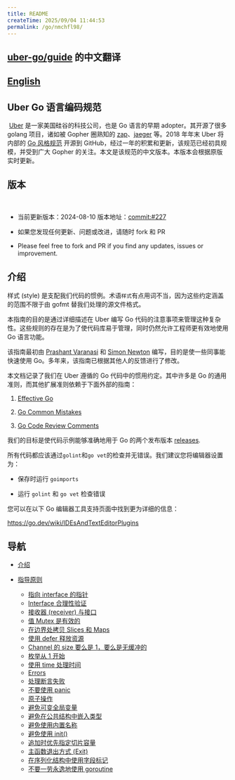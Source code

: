 ```yaml
---
title: README
createTime: 2025/09/04 11:44:53
permalink: /go/nmchfl98/
---
```


## [uber-go/guide](https://github.com/uber-go/guide) 的中文翻译

  
## [English](https://github.com/uber-go/guide/blob/master/style.md)

  

## Uber Go 语言编码规范

 [Uber](https://www.uber.com/) 是一家美国硅谷的科技公司，也是 Go 语言的早期 adopter。其开源了很多 golang 项目，诸如被 Gopher 圈熟知的 [zap](https://github.com/uber-go/zap)、[jaeger](https://github.com/jaegertracing/jaeger) 等。2018 年年末 Uber 将内部的 [Go 风格规范](https://github.com/uber-go/guide) 开源到 GitHub，经过一年的积累和更新，该规范已经初具规模，并受到广大 Gopher 的关注。本文是该规范的中文版本。本版本会根据原版实时更新。

  
## 版本
 
 - 当前更新版本：2024-08-10 版本地址：[commit:#227](https://github.com/uber-go/guide/commit/97314412dfcb60c3f4f0372bc311f9ddcdac54a9)

- 如果您发现任何更新、问题或改进，请随时 fork 和 PR

- Please feel free to fork and PR if you find any updates, issues or improvement.

## 介绍

样式 (style) 是支配我们代码的惯例。术语`样式`有点用词不当，因为这些约定涵盖的范围不限于由 gofmt 替我们处理的源文件格式。

  

本指南的目的是通过详细描述在 Uber 编写 Go 代码的注意事项来管理这种复杂性。这些规则的存在是为了使代码库易于管理，同时仍然允许工程师更有效地使用 Go 语言功能。

  

该指南最初由 [Prashant Varanasi] 和 [Simon Newton] 编写，目的是使一些同事能快速使用 Go。多年来，该指南已根据其他人的反馈进行了修改。

  

[Prashant Varanasi]: https://github.com/prashantv

[Simon Newton]: https://github.com/nomis52

  

本文档记录了我们在 Uber 遵循的 Go 代码中的惯用约定。其中许多是 Go 的通用准则，而其他扩展准则依赖于下面外部的指南：

  

1. [Effective Go](https://golang.org/doc/effective_go.html)

2. [Go Common Mistakes](https://go.dev/wiki/CommonMistakes)

3. [Go Code Review Comments](https://go.dev/wiki/CodeReviewComments)

  

我们的目标是使代码示例能够准确地用于 Go 的两个发布版本 [releases](https://go.dev/doc/devel/release).

  

所有代码都应该通过`golint`和`go vet`的检查并无错误。我们建议您将编辑器设置为：

  

- 保存时运行 `goimports`

- 运行 `golint` 和 `go vet` 检查错误

  

您可以在以下 Go 编辑器工具支持页面中找到更为详细的信息：

<https://go.dev/wiki/IDEsAndTextEditorPlugins>

## 导航


- [介绍](#介绍)

- [指导原则](./1.指导原则/README.md)
    - [指向 interface 的指针](./1.指导原则/1.指向%20interface%20的指针.md)
    - [Interface 合理性验证](./1.指导原则/2.Interface%20合理性验证.md)
    - [接收器 (receiver) 与接口](./1.指导原则/3.接收器%20(receiver)%20与接口.md)
    - [值 Mutex 是有效的](./1.指导原则/4.值%20Mutex%20是有效的.md)
    - [在边界处拷贝 Slices 和 Maps](./1.指导原则/5.在边界处拷贝%20Slices%20和%20Maps.md)
    - [使用 defer 释放资源](./1.指导原则/6.使用%20defer%20释放资源.md)
    - [Channel 的 size 要么是 1，要么是无缓冲的](./1.指导原则/7.Channel%20的%20size%20要么是%201，要么是无缓冲的.md)
    - [枚举从 1 开始](./1.指导原则/8.枚举从%201%20开始.md)
    - [使用 time 处理时间](./1.指导原则/9.使用%20time%20处理时间.md)
    - [Errors](./1.指导原则/10.Errors.md)
    - [处理断言失败](./1.指导原则/11.处理断言失败.md)
    - [不要使用 panic](./1.指导原则/12.不要使用%20panic.md)
    - [原子操作](./1.指导原则/13.原子操作.md)
    - [避免可变全局变量](./1.指导原则/14.避免可变全局变量.md)
    - [避免在公共结构中嵌入类型](./1.指导原则/15.避免在公共结构中嵌入类型.md)
    - [避免使用内置名称](./1.指导原则/16.避免使用内置名称.md)
    - [避免使用 init()](./1.指导原则/17.避免使用%20init().md)
    - [追加时优先指定切片容量](./1.指导原则/18.追加时优先指定切片容量.md)
    - [主函数退出方式 (Exit)](./1.指导原则/19.主函数退出方式%20(Exit).md)
    - [在序列化结构中使用字段标记](./1.指导原则/20.在序列化结构中使用字段标记.md)
    - [不要一劳永逸地使用 goroutine](./1.指导原则/21.不要一劳永逸地使用%20goroutine.md)
